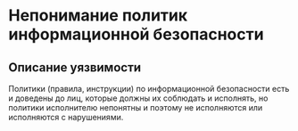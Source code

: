 # Непонимание политик информационной безопасности

## Описание уязвимости
Политики (правила, инструкции) по информационной безопасности есть и доведены до лиц, которые должны их соблюдать и исполнять, но политики исполнителю непонятны и поэтому не исполняются или исполняются с нарушениями.

